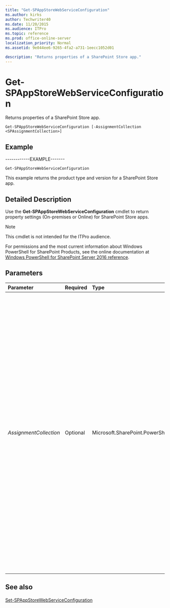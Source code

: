 ```yaml
---
title: "Get-SPAppStoreWebServiceConfiguration"
ms.author: kirks
author: Techwriter40
ms.date: 11/20/2015
ms.audience: ITPro
ms.topic: reference
ms.prod: office-online-server
localization_priority: Normal
ms.assetid: 9e044ee6-9265-4fa2-a731-1eecc1052d01

description: "Returns properties of a SharePoint Store app."
---
```


# Get-SPAppStoreWebServiceConfiguration

Returns properties of a SharePoint Store app.
  
```
Get-SPAppStoreWebServiceConfiguration [-AssignmentCollection <SPAssignmentCollection>]

```

## Example

------------EXAMPLE-------
  
```
Get-SPAppStoreWebServiceConfiguration
```

This example returns the product type and version for a SharePoint Store app.
  
## Detailed Description

Use the **Get-SPAppStoreWebServiceConfiguration** cmdlet to return property settings (On-premises or Online) for SharePoint Store apps. 
  
> [!NOTE]
> This cmdlet is not intended for the ITPro audience. 
  
For permissions and the most current information about Windows PowerShell for SharePoint Products, see the online documentation at [Windows PowerShell for SharePoint Server 2016 reference](https://go.microsoft.com/fwlink/p/?LinkId=671715).
  
## Parameters

|**Parameter**|**Required**|**Type**|**Description**|
|:-----|:-----|:-----|:-----|
| _AssignmentCollection_ <br/> |Optional  <br/> |Microsoft.SharePoint.PowerShell.SPAssignmentCollection  <br/> |Manages objects for the purpose of proper disposal. Use of objects, such as **SPWeb** or **SPSite**, can use large amounts of memory and use of these objects in Windows PowerShell scripts requires proper memory management. Using the **SPAssignment** object, you can assign objects to a variable and dispose of the objects after they are needed to free up memory. When **SPWeb**, **SPSite**, or **SPSiteAdministration** objects are used, the objects are automatically disposed of if an assignment collection or the **Global** parameter is not used.  <br/> > [!NOTE]> When the **Global** parameter is used, all objects are contained in the global store. If objects are not immediately used, or disposed of by using the **Stop-SPAssignment** command, an out-of-memory scenario can occur.           |
   
## See also

#### 

[Set-SPAppStoreWebServiceConfiguration](set-spappstorewebserviceconfiguration.md)

